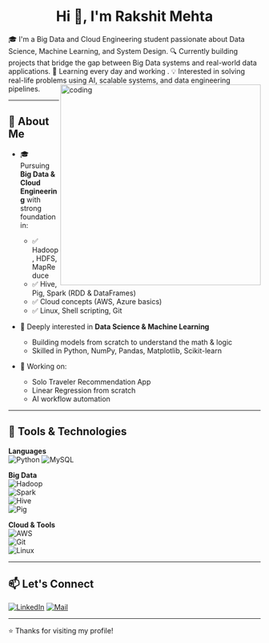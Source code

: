 

<h1 align="center">Hi 👋, I'm Rakshit Mehta</h1>
🎓 I'm a Big Data and Cloud Engineering student passionate about Data Science, Machine Learning, and System Design.  
🔍 Currently building projects that bridge the gap between Big Data systems and real-world data applications.  
🌱 Learning every day and working .  
💡 Interested in solving real-life problems using AI, scalable systems, and data engineering pipelines.

<img align="right" alt="coding" width="400" src="https://cdn.dribbble.com/users/1162077/screenshots/3848914/media/7ed7d5ca074b48b328150e5a231e8d1f.gif">

---

## 🚀 About Me

- 🎓 Pursuing **Big Data & Cloud Engineering** with strong foundation in:
  - ✅ Hadoop, HDFS, MapReduce
  - ✅ Hive, Pig, Spark (RDD & DataFrames)
  - ✅ Cloud concepts (AWS, Azure basics)
  - ✅ Linux, Shell scripting, Git

- 🤖 Deeply interested in **Data Science & Machine Learning**
  - Building models from scratch to understand the math & logic
  - Skilled in Python, NumPy, Pandas, Matplotlib, Scikit-learn


- 🔭 Working on:
  - Solo Traveler Recommendation App 
  - Linear Regression from scratch
  - AI workflow automation
---

## 🔧 Tools & Technologies

**Languages**  
![Python](https://img.shields.io/badge/Python-3776AB?style=for-the-badge&logo=python&logoColor=white)
![MySQL](https://img.shields.io/badge/MySQL-4479A1?style=for-the-badge&logo=mysql&logoColor=white)

**Big Data**  
![Hadoop](https://img.shields.io/badge/Hadoop-66ccff?style=for-the-badge&logo=apachehadoop&logoColor=black)  
![Spark](https://img.shields.io/badge/Spark-FF9900?style=for-the-badge&logo=apachespark&logoColor=white)  
![Hive](https://img.shields.io/badge/Hive-FFC107?style=for-the-badge)  
![Pig](https://img.shields.io/badge/Pig-FFCC00?style=for-the-badge)  

**Cloud & Tools**  
![AWS](https://img.shields.io/badge/AWS-232F3E?style=for-the-badge&logo=amazon-aws&logoColor=white)  
![Git](https://img.shields.io/badge/Git-F05032?style=for-the-badge&logo=git&logoColor=white)  
![Linux](https://img.shields.io/badge/Linux-FCC624?style=for-the-badge&logo=linux&logoColor=black)

---

## 📫 Let's Connect

[![LinkedIn](https://img.shields.io/badge/LinkedIn-blue?logo=linkedin&style=for-the-badge)](https://www.linkedin.com/in/rakshit-mehta-15a240202)
[![Mail](https://img.shields.io/badge/Email-grey?logo=gmail&style=for-the-badge)](mailto:rakshitm083@gmail.com)

---

⭐️ Thanks for visiting my profile!
